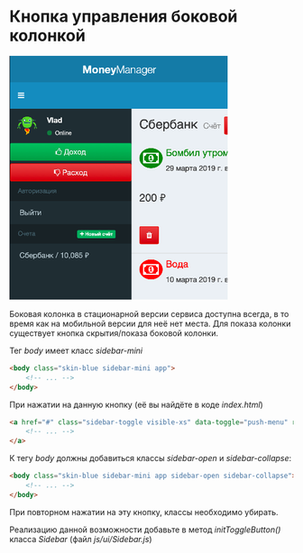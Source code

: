 # Кнопка управления боковой колонкой

![sidebar toggle](../img/sidebar-toggle.png)

Боковая колонка в стационарной версии сервиса доступна всегда, в то время
как на мобильной версии для неё нет места. Для показа колонки существует
кнопка скрытия/показа боковой колонки.

Тег *body* имеет класс *sidebar-mini*

```html
<body class="skin-blue sidebar-mini app">
    <!-- ... -->
</body>
```
При нажатии на данную кнопку (её вы найдёте в коде *index.html*)

```html
<a href="#" class="sidebar-toggle visible-xs" data-toggle="push-menu" role="button">
    <!-- ... -->
</a>
```

К тегу *body* должны добавиться классы *sidebar-open* и *sidebar-collapse*:

```html
<body class="skin-blue sidebar-mini app sidebar-open sidebar-collapse">
    <!-- ... -->
</body>
```

При повторном нажатии на эту кнопку, классы необходимо убирать.

Реализацию данной возможности добавьте 
в метод *initToggleButton()* класса *Sidebar* (файл *js/ui/Sidebar.js*)
